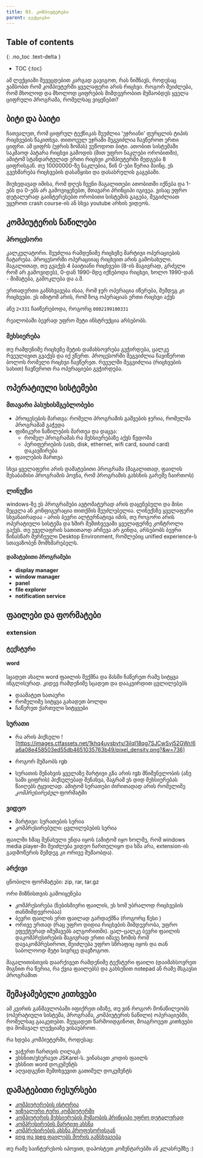 ```yaml
---
title: 03. კომპიუტერები
parent: ლექციები
---
```


## Table of contents
{: .no_toc .text-delta }

- TOC
{:toc}



ამ ლექციაში შევეცდებით კარგად გავიგოთ, რას ნიშნავს, როდესაც ვამბობთ რომ კომპიუტერში ყველაფერი არის რიცხვი. როგორ შეიძლება, რომ მხოლოდ და მხოლოდ ციფრების მიმდევრობით მუშაობდეს ყველა ციფრული პროგრამა, რომელსაც ვიყენებთ?


## ბიტი და ბაიტი
ჩათვალეთ, რომ ციფრულ ტექნიკას შეუძლია 'უჯრიანი' ფურცლის ტიპის რიცხვების წაკითხვა. თითოეულ უჯრაში შეგვიძლია ჩავწეროთ ერთი ციფრი. ამ ციფრს (უჯრის ზომას) ვუწოდოთ ბიტი. ათობით სისტემაში საკმაოდ პატარა რიცხვი გამოდის (მით უფრო ნაკლები ორობითში), ამიტომ სტანდარტულად ერთი რიცხვი კომპიუტერში შედგება 8 ციფრისგან. თუ 10000000-ზე ნაკლებია, წინ 0-ები წერია მაინც. ეს გვეხმარება რიცხვების დასაწყისი და დასასრულის გაგებაში.  

მიუხედავად იმისა, რომ დღეს ჩვენი მაგალითები ათობითში იქნება და 1-ებს და 0-ებს არ გამოვიყენებთ, მთავარი პრინციპი იგივეა. ვისაც უფრო დეტალურად გაინტერესებთ ორობითი სისტემის გაგება, შეგიძლიათ უყუროთ crash course-ის ან სხვა youtube არხის ვიდეოს.

## კომპიუტერის ნაწილები
### პროცესორი
კალკულატორი. შეუძლია რამდენიმე რიცხვზე მარტივი ოპერაციების ჩატარება. პროცესორში ოპერაციიაც რიცხვით არის გამოსახული. მაგალითად, თუ გვაქვს 4 ბაიტიანი რიცხვები (8-ის მაგივრად, გრძელი რომ არ გამოვიდეს), 0-დან 1990-მდე იქნებოდა რიცხვი, ხოლო 1990-დან - მიმატება, გამოკლება და ა.შ.

ერთადერთი განსხვავება ისაა, რომ ჯერ ოპერაცია იწერება, შემდეგ კი რიცხვები. ეს იმიტომ არის, რომ ზოგ ოპერაციას ერთი რიცხვი აქვს 

ანუ `2+331` ჩაიწერებოდა, როგორც `0002199100331`

რეალობაში ბევრად უფრო მეტი ინსტრუქცია არსებობს. 

### მეხსიერება
თუ რამდენიმე რიცხვზე მეტის დამახსოვრება გვჭირდება, ცალკე რვეულივით გვაქვს და იქ ვწერთ. პროცესორში შეგვიძლია ჩავიწეროთ ბოლოს რომელი რიცხვი ჩავწერეთ. რვეულში შეგვიძლია (რიცხვების სახით) ჩავწეროთ რა ოპერაციები გვჭირდება. 


## ოპერატიული სისტემები
### მთავარი პასუხისმგებლობები
- პროცესების მართვა: რომელი პროგრამის გაშვების ჯერია, რომელმა პროგრამამ გაჭედა
- ფიზიკური ნაწილების მართვა და დაცვა:
    + რომელ პროგრამას რა მეხსიერებაზე აქვს წვდომა
    + პერიფერიების (usb, disk, ethernet, wifi card, sound card) დაკავშირება
- ფაილების მართვა

სხვა ყველაფერი არის დამატებითი პროგრამა (მაგალითად, ფაილის შესაბამისი პროგრამის პოვნა, რომ პროგრამის გახსნის გარეშე ჩაირთოს)


### ლინუქსი
windows-ზე ეს პროგრამები ავტომატურად არის დაყენებული და მისი შეცვლა ან კონფიგურაცია თითქმის შეუძლებელია. ლინუქსზე ყველაფერი სხვანაირადაა - არის ბევრი ალტერნატივა იმის, თუ როგორი არის ოპერატიული სისტემა და ხშირ შემთხვევაში ყველაფერზე კონტროლი გაქვს. თუ უველაფრის სათითაოდ არჩევა არ გინდა, არსებობს ბევრი წინასწარ შერჩეული Desktop Environment, რომლებიც unified experience-ს სთავაზობენ მომხმარებელს.

#### დამატებითი პროგრამები
- **display manager**
- **window manager**
- **panel**
- **file explorer**
- **notification service**

## ფაილები და ფორმატები
### extension
### ტექსტური

#### word
სცადეთ ახალი word ფაილის შექმნა და მასში ჩაწერეთ რამე სიტყვა ინგლისურად. კიდევ რამდენიმე სცადეთ და დააკვირდით ცვლილებებს
- დაამატეთ სათაური
- რომელიმე სიტყვა გახადეთ ბოლდი 
- ჩაწერეთ ქართული სიტყვები

### სურათი
- რა არის პიქსელი
![https://images.ctfassets.net/1khq4uysbvty/3ilqI18qg7SJCwSvj52GWr/6a6a08e458503ed55db4651035763b49/pixel_density.png?&w=736]

- როგორ მუშაობს rgb
- სურათის შენახვის ყველაზე მარტივი გზა არის rgb მნიშვნელობის (ანუ სამი ციფრის) პიქსელებად შენახვა, მაგრამ ეს დიდ მეხსიერებას წაიღებს ტყუილად. ამიტომ სურათები ძირითადად არის რომელიმე *კომპრესირებულ* ფორმატში 


### ვიდეო
- მარტივი: სურათების სერია
- კომპრესირებული: ცვლილებების სერია

ფაილში ხმაც შენახული უნდა იყოს (ამიტომ იყო ხოლმე, რომ windows media player-ში შეიძლება ვიდეო ჩართულიყო და ხმა არა, extension-ის გადმოწერის შემდეგ კი ორივე მუშაობდა).

### არქივი 
ცნობილი ფორმატები: zip, rar, tar.gz

ორი მიზნისთვის გამოიყენება
- კომპრესირება (ნებისმიერი ფაილის, ეს ხომ უბრალოდ რიცხვების თანმიმდევრობაა)
- ბევრი ფაილის ერთ ფაილად გარდაქმნა (როგორც წესი )
- ორივე ერთად (რაც უფრო დიდია რიცხვბის მიმდევრობა, უფრო ეფექტურად იმუშავებს ალგორითმი). ცალ-ცალკე ბევრი ფაილის დაკომპრესირების მაგივრად ერთი იმავე ზომის რომ დავაკომპრესიროთ, შეიძლება უფრო სწრაფიც იყოს და თან საბოლოოდ მეტი სივრცე დავზოგოთ.

მაგალითისთვის დაარქივეთ რამდენიმე ტექსტური ფაილი (დაიმახსოვრეთ შიგნით რა წერია, რა ქვია ფაილებს) და გახსენით notepad ან რამე მსგავსი პროგრამით

## შემაჯამებელი კითხვები
ამ კვირის განმავლობაში იფიქრეთ იმაზე, თუ ვინ როგორ მონაწილეობს (ოპერატიული სისტემა, პროგრამა, კომპიუტერის ნაწილი) ოპერაციებში, რომელსაც გააკეთებთ. შეეცადეთ წარმოიდგინოთ, მოაგროვეთ კითხვები და მომავალ ლექციაზე ვისაუბროთ.

რა ხდება კომპიუტერში, როდესაც:
- ვაჭერთ ჩართვის ღილაკს
- ვხსნით/ვხურავთ JSKarel-ს. ვინახავთ კოდის ფაილს
- ვხსნით word დოკუმენტს
- აღვადგენთ შემთხვევით გათიშულ დოკუმენტს


## დამატებითი რესურსები
- [კომპიუტერების ისტორია](https://www.youtube.com/watch?v=O5nskjZ_GoI)
- [ვიზუალური ტური კომპიუტერში](https://www.youtube.com/watch?v=AkFi90lZmXA)
- [კომპიუტერის მეხსიერების მუშაობის პრინციპი უფრო დეტალურად](https://www.youtube.com/watch?v=TQCr9RV7twk)
- [კომპრესირების მარტივი ახსნა](https://www.youtube.com/watch?v=OtDxDvCpPL4)
- [კომპრესირების ახსნა პროფესორისგან](https://www.youtube.com/watch?v=Lto-ajuqW3w)
- [png და jpeg ფაილებს შორის განსხვავება](https://www.youtube.com/watch?v=Ba89cI9eIg8)

თუ რამე საინტერესოს იპოვით, დაპოსტეთ კომენტარებში ან კლასრუმზე :)
